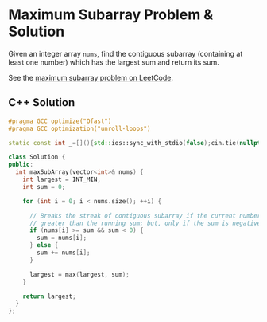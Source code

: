 # Maximum Subarray Problem & Solution

Given an integer array `nums`, find the contiguous subarray (containing at least one number) which has the largest sum and return its sum.

See the [maximum subarray problem on LeetCode](https://leetcode.com/problems/maximum-subarray).

## C++ Solution

```cpp
#pragma GCC optimize("Ofast")
#pragma GCC optimization("unroll-loops")

static const int _=[](){std::ios::sync_with_stdio(false);cin.tie(nullptr);cout.tie(nullptr);return 0;}();

class Solution {
public:
  int maxSubArray(vector<int>& nums) {
    int largest = INT_MIN;
    int sum = 0;

    for (int i = 0; i < nums.size(); ++i) {

      // Breaks the streak of contiguous subarray if the current number is
      // greater than the running sum; but, only if the sum is negative.
      if (nums[i] >= sum && sum < 0) {
        sum = nums[i];
      } else {
        sum += nums[i];
      }

      largest = max(largest, sum);
    }

    return largest;
  }
};
```
